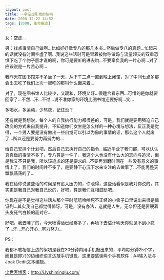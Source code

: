 ```yaml
---
layout: post
title: 一字空虚引发的絮叨
date: 2008-12-22 14:52
tags: [2008, 生命痕迹]
---
```

女：空虚...

男：找点事情自己做啊...比如好好做专八的那几本书...然后做专八的真题...忙起来的话就没有时间空虚了啊...我说这些话时可是冒着被你称做妈与流量超支的双重恐惧下吃了个豹子胆才说的啊，你可是要听的进去哟...不要辜负我的一片心啊...对了应该说是一片苦心啊...

我昨天在图书馆差不多坐了一天，从下午三点一直到晚上闭馆，对了中间七点多那会出去吃了我们上次一起吃的那叫什么面来着...

对了，现在图书馆人比较少，又暖和，环境又好...很适合看东西...可惜的是你就要回家了...不然...汗...不过...说不准你家的环境比图书馆还要好啊...笑...

多喝水，多运动，少熬夜，记住没？

还有就是我想说，每个人的自我执行能力都很差的，可是，我们就是要用强迫自己改变的方式来自我提升，不知道你们女生是怎么样的一种心境与想法，反正我是觉得，一个男人要是没有做出一些自觉可以引以为傲的事情的话，那么这个人就废了...所以还是要努力再努力的...

给自己安排个计划吧，然后自己去执行自己的指令...临近毕业了我们都，可以认认真真做的事情不多了，专八算是一件了，我这个人也没有什么大的志向与追求，但是我又不只是我，所以该追求的还是要求的...不要再消磨时间在一些没有意义的事情上了，我们的时间并不多了，是要静下心沉下水来专注的去做事了...不能再整天飘飘荡荡的了...

我在给你说这些话的时候是有蛮大压力的，你晓得，这些话看似是我对你说的，其实更是我自己对我自己说的，好吧，算是我们互相鼓励吧...

你现在是不是觉得这些话从那个平时嘻嘻哈哈死不正经的小疯子口里说出来很是惊讶列...其实我自己都觉得惊讶，可是，没有办法，这就是人生，无奈但还是要硬着头皮死气白赖的面对它...

好吧，我去睡了的，今天喷得话已经够多了，再喷下去估计明天你就见不到小疯了...汗...开心开心...努力努力...

PS：

我都不敢相信上边的絮叨是我在30分钟内用手机敲出来的，平均每分钟25个字，而且是即兴的边组织语言边敲手机键盘，这里要感谢两个手机软件：A4输入法与Jbak Dedit文本编辑。

<a href="http://i.lvshiminglu.com/">尘世客博客</a>：<a href="http://i.lvshiminglu.com/">http://i.lvshiminglu.com/</a>

